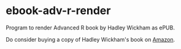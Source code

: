 # ebook-adv-r-render

Program to render Advanced R book by Hadley Wickham as ePUB.

Do consider buying a copy of Hadley Wickham's book on [Amazon](https://www.amazon.com/dp/0815384572/ref=cm_sw_su_dp?tag=devtools-20).
